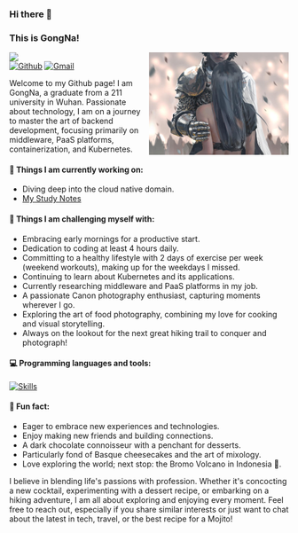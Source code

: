 ### Hi there 👋 
### This is GongNa!

<img align="right" alt="img" src="https://github.com/gongna-au/gongna-au/blob/main/Image2.png" width="50%" height="auto" />
<img width="50%" align="right" src="https://github-readme-stats.vercel.app/api?username=gongna-au&show_icons=true&theme=dracula&hide_border=true)" />

[![Github](https://img.shields.io/badge/-Github-000?style=flat&logo=Github&logoColor=white)](https://github.com/gongna-au)
[![Gmail](https://img.shields.io/badge/-Gmail-c14438?style=flat&logo=Gmail&logoColor=white)](mailto:mrtnsnrasmus@gmail.com)


Welcome to my Github page! I am GongNa, a graduate from a 211 university in Wuhan. Passionate about technology, I am on a journey to master the art of backend development, focusing primarily on middleware, PaaS platforms, containerization, and Kubernetes.


#### 🚀 Things I am currently working on: 

- Diving deep into the cloud native domain.
- [My Study Notes](https://gongna-au.github.io/)

#### :muscle: Things I am challenging myself with:
- Embracing early mornings for a productive start.
- Dedication to coding at least 4 hours daily.
- Committing to a healthy lifestyle with 2 days of exercise per week (weekend workouts), making up for the weekdays I missed.
- Continuing to learn about Kubernetes and its applications.
- Currently researching middleware and PaaS platforms in my job.
- A passionate Canon photography enthusiast, capturing moments wherever I go.
- Exploring the art of food photography, combining my love for cooking and visual storytelling.
- Always on the lookout for the next great hiking trail to conquer and photograph!

#### :computer: Programming languages and tools: 
[![Skills](https://skillicons.dev/icons?i=go,python,docker,linux)](https://github.com/AndriiMaliuta)

#### 🔭 Fun fact: 

- Eager to embrace new experiences and technologies.
- Enjoy making new friends and building connections.
- A dark chocolate connoisseur with a penchant for desserts.
- Particularly fond of Basque cheesecakes and the art of mixology.
- Love exploring the world; next stop: the Bromo Volcano in Indonesia 🌋.

I believe in blending life's passions with profession. Whether it's concocting a new cocktail, experimenting with a dessert recipe, or embarking on a hiking adventure, I am all about exploring and enjoying every moment. Feel free to reach out, especially if you share similar interests or just want to chat about the latest in tech, travel, or the best recipe for a Mojito!



